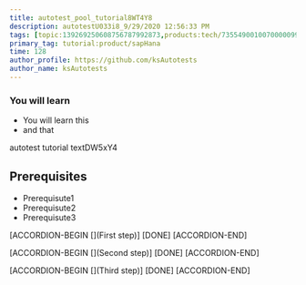 ```yaml
---
title: autotest_pool_tutorial8WT4Y8
description: autotestU033i8_9/29/2020 12:56:33 PM
tags: [topic:139269250608756787992873,products:tech/73554900100700000996,tutorial:experience/advanced]
primary_tag: tutorial:product/sapHana
time: 128
author_profile: https://github.com/ksAutotests
author_name: ksAutotests
---
```

### You will learn
- You will learn this
- and that

autotest tutorial textDW5xY4

## Prerequisites
- Prerequisute1
- Prerequisute2
- Prerequisute3

[ACCORDION-BEGIN [](First step)]
[DONE]
[ACCORDION-END]

[ACCORDION-BEGIN [](Second step)]
[DONE]
[ACCORDION-END]

[ACCORDION-BEGIN [](Third step)]
[DONE]
[ACCORDION-END]

